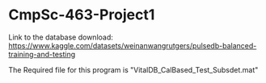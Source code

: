 ﻿# CmpSc-463-Project1

Link to the database download: 
https://www.kaggle.com/datasets/weinanwangrutgers/pulsedb-balanced-training-and-testing

The Required file for this program is "VitalDB_CalBased_Test_Subsdet.mat"

